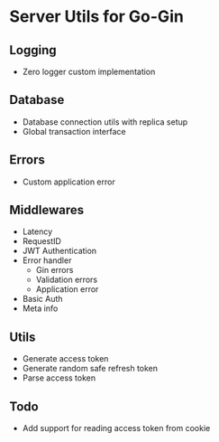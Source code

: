 # Server Utils for Go-Gin

## Logging
- Zero logger custom implementation

## Database
- Database connection utils with replica setup
- Global transaction interface

## Errors
- Custom application error

## Middlewares
- Latency
- RequestID
- JWT Authentication
- Error handler
    - Gin errors
    - Validation errors
    - Application error
- Basic Auth
- Meta info

## Utils
- Generate access token
- Generate random safe refresh token
- Parse access token

## Todo
- Add support for reading access token from cookie
